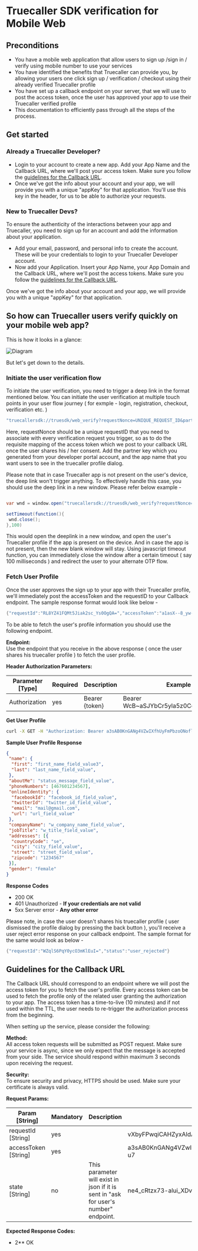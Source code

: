 # Truecaller SDK verification for Mobile Web

## Preconditions

- You have a mobile web application that allow users to sign up /sign in / verify using mobile number to use your services
- You have identified the benefits that Truecaller can provide you, by allowing your users one click sign up / verification / checkout using their already verified Truecaller profile
- You have set up a callback endpoint on your server, that we will use to post the access token, once the user has approved your app to use their Truecaller verified profile
- This documentation to efficiently pass through all the steps of the process.

## Get started

### Already a Truecaller Developer?

- Login to your account to create a new app. Add your App Name and the Callback URL, where we'll post your access token. Make sure you follow the [guidelines for the Callback URL](#guidelines-for-the-callback-url).
- Once we've got the info about your account and your app, we will provide you with a unique "appKey" for that application. You'll use this key in the header, for us to be able to authorize your requests.

### New to Truecaller Devs?

To ensure the authenticity of the interactions between your app and Truecaller, you need to sign up for an account and add the information about your application.

- Add your email, password, and personal info to create the account. These will be your credentials to login to your Truecaller Developer account.
- Now add your Application. Insert your App Name, your App Domain and the Callback URL, where we'll post the access tokens. Make sure you follow the [guidelines for the Callback URL](#guidelines-for-the-callback-url).

Once we've got the info about your account and your app, we will provide you with a unique "appKey" for that application.

## So how can Truecaller users verify quickly on your mobile web app?

This is how it looks in a glance:

![Diagram](https://github.com/singhalyogesh/web-login/blob/master/documentation/images/mweb-flow.png)

But let's get down to the details.

### Initiate the user verification flow

To initiate the user verification, you need to trigger a deep link in the format mentioned below. You can initiate the user verification at multiple touch points in your user flow journey ( for exmple - login, registration, checkout, verification etc. )

```java
"truecallersdk://truesdk/web_verify?requestNonce=UNIQUE_REQUEST_ID&partnerKey=YOUR_APP_KEY&partnerName=YOUR_APP_NAME"
```

Here, requestNonce should be a unique requestID that you need to associate with every verification request you trigger, so as to do the requisite mapping of the access token which we post to your callback URL once the user shares his / her consent.
Add the partner key which you generated from your developer portal account, and the app name that you want users to see in the truecaller profile dialog.

Please note that in case Truecaller app is not present on the user's device, the deep link won't trigger anything. To effectively handle this case, you should use the deep link in a new window. Please refer below example -

```java

var wnd = window.open("truecallersdk://truesdk/web_verify?requestNonce=UNIQUE_REQUEST_ID&partnerKey=YOUR_PARTNER_KEY&partnerName=YOUR_APP_NAME");

setTimeout(function(){
 wnd.close();
},100)
```

This would open the deeplink in a new window, and open the user's Truecaller profile if the app is present on the device. And in case the app is not present, then the new blank window will stay. Using javascript timeout function, you can immediately close the window after a certain timeout ( say 100 milliseconds ) and redirect the user to your alternate OTP flow.
 

### Fetch User Profile

Once the user approves the sign up to your app with their Truecaller profile, we'll immediately post the accessToken and the requestID to your Callback endpoint. The sample response format would look like below -

```java
{"requestId":"RL8YZ41FQMt5Jiak2sc_Ys0OgQA=","accessToken":"a1asX--8_yw-OF--E6Gj_DPyKelJIGUUeYB9U9MJhyeu4hOCbrl","endpoint":"https://profile4-noneu.truecaller.com/v1/default"}
```

To be able to fetch the user's profile information you should use the following endpoint.

**Endpoint:**  
Use the endpoint that you receive in the above response ( once the user shares his truecaller profile ) to fetch the user profile.

**Header Authorization Parameters:**  

| **Parameter [Type]** | **Required** | **Description**  | **Example**                             |
| -------------------  | ------------ | ---------------- | --------------------------------------- |
| Authorization        | yes          | Bearer {token}   | Bearer WcB~aSJYbCr5yla5z0CdAGfyj3Rruk~8 |

**Get User Profile**  
```bash
curl -X GET -H "Authorization: Bearer a3sAB0KnGANg4VZwIXfhUyFmPbzoONofl4FjIItac0JQSODp6niW8oBr33uOI-u7" -H "Cache-Control: no-cache" "https://profile4-noneu.truecaller.com/v1/default"
```

**Sample User Profile Response**

```json
{
 "name": {
  "first": "first_name_field_value3",
  "last": "last_name_field_value",
 },
 "aboutMe": "status_message_field_value",
 "phoneNumbers": [467601234567],
 "onlineIdentity": {
  "facebookId": "facebook_id_field_value",
  "twitterId": "twitter_id_field_value",
  "email": "mail@gmail.com",
  "url": "url_field_value"
 },
 "companyName": "w_company_name_field_value",
 "jobTitle": "w_title_field_value",
 "addresses": [{
  "countryCode": "se",
  "city": "city_field_value",
  "street": "street_field_value",
  "zipcode": "1234567"
 }],
 "gender": "Female"
}
```

**Response Codes**

- 200 OK
- 401 Unauthorized - **If your credentials are not valid**
- 5xx Server error - **Any other error**

Please note, in case the user doesn't shares his truecaller profile ( user dismissed the profile dialog by pressing the back button ), you'll receive a user reject error response on your callback endpoint. The sample format for the same would look as below -

```java
{"requestId":"WZqlS6PqY0ycO3mKlEuI=","status":"user_rejected"}
```

## Guidelines for the Callback URL

The Callback URL should correspond to an endpoint where we will post the access token for you to fetch the user's profile. Every access token can be used to fetch the profile only of the related user granting the authorization to your app. The access token has a time-to-live (10 minutes) and if not used within the TTL, the user needs to re-trigger the authorization process from the beginning.

When setting up the service, please consider the following:

**Method:**  
All access token requests will be submitted as POST request. Make sure your service is async, since we only expect that the message is accepted from your side. The service should respond within maximum 3 seconds upon receiving the request.

**Security:**  
To ensure security and privacy, HTTPS should be used. Make sure your certificate is always valid.

**Request Params:**

| **Param [String]**   | **Mandatory** | **Description**                                                                      | **Example value**                                                 |
| -------------------- | ------------- | ------------------------------------------------------------------------------------ | ----------------------------------------------------------------- |
| requestId [String]   | yes           |                                                                                      | vXbyFPwqiCAHZyxAldA9M9DDXKk=                                      |
| accessToken [String] | yes           |                                                                                      | a3sAB0KnGANg4VZwIXfhUyFmPbzoONofl4FjIItac0JQSODp6niW8oBr33uOI-u7  |
| state [String]       | no            | This parameter will exist in json if it is sent in "ask for user's number" endpoint. | ne4_cRtzx73-alui_XDvzS5h                                          |

**Expected Response Codes:**

- 2** OK
